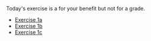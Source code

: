Today's exercise is a for your benefit but not for a grade.

* [Exercise 1a](exercise1a)
* [Exercise 1b](exercise1b)
* [Exercise 1c](exercise1c)
